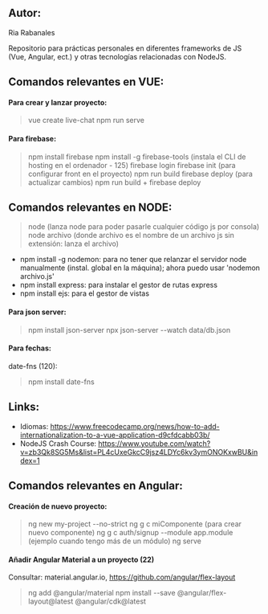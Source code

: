 ## Autor:
Ria Rabanales

Repositorio para prácticas personales en diferentes frameworks de JS (Vue, Angular, ect.) y otras tecnologías relacionadas con NodeJS.


## Comandos relevantes en VUE:
#### Para crear y lanzar proyecto:
> vue create live-chat
> npm run serve


#### Para firebase:
> npm install firebase
> npm install -g firebase-tools  (instala el CLI de hosting en el ordenador - 125)
> firebase login
> firebase init (para configurar front en el proyecto)
> npm run build
> firebase deploy
> (para actualizar cambios) npm run build + firebase deploy


## Comandos relevantes en NODE:
> node (lanza node para poder pasarle cualquier código js por consola)
> node archivo (donde archivo es el nombre de un archivo js sin extensión: lanza el archivo)
* npm install -g nodemon: para no tener que relanzar el servidor node manualmente (instal. global en la máquina); ahora puedo usar 'nodemon archivo.js'
* npm install express: para instalar el gestor de rutas express
* npm install ejs: para el gestor de vistas


#### Para json server:
> npm install json-server
> npx json-server --watch data/db.json


#### Para fechas:
date-fns (120):
> npm install date-fns


## Links:
* Idiomas: https://www.freecodecamp.org/news/how-to-add-internationalization-to-a-vue-application-d9cfdcabb03b/
* NodeJS Crash Course: https://www.youtube.com/watch?v=zb3Qk8SG5Ms&list=PL4cUxeGkcC9jsz4LDYc6kv3ymONOKxwBU&index=1


## Comandos relevantes en Angular:
#### Creación de nuevo proyecto:
> ng new my-project --no-strict
> ng g c miComponente (para crear nuevo componente)
> ng g c auth/signup --module app.module (ejemplo cuando tengo más de un módulo)
> ng serve


#### Añadir Angular Material a un proyecto (22)
Consultar: material.angular.io, https://github.com/angular/flex-layout
> ng add @angular/material
> npm install --save @angular/flex-layout@latest @angular/cdk@latest
